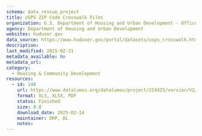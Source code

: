 ```yaml
---
schema: data_rescue_project 
title: USPS ZIP Code Crosswalk Files
organization: U.S. Department of Housing and Urban Development - Office of Policy Development and Research
agency: Department of Housing and Urban Development
websites: huduser.gov
data_source: https://www.huduser.gov/portal/datasets/usps_crosswalk.html
description: 
last_modified: 2025-02-21
metadata_available: No
metadata_url: 
category:
  - Housing & Community Development 
resources:
  - id: 148
    url: https://www.datalumos.org/datalumos/project/219325/version/V2/view
    format: XLS, XLSX, PDF
    status: Finished
    size: 0.0
    download_date: 2025-02-14
    maintainer: DRP, DL
    notes: 
---
```

